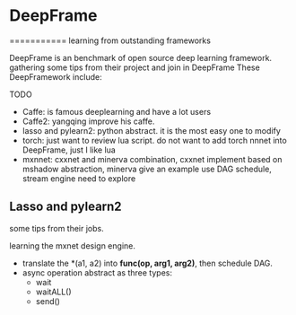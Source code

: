 # DeepFrame
===========
learning from outstanding frameworks

DeepFrame is an benchmark of open source deep learning framework. gathering some tips from their project and join in DeepFrame
These DeepFramework include:

TODO 

- Caffe: is famous deeplearning and have a lot users
- Caffe2:  yangqing improve his caffe.
- lasso and pylearn2:  python abstract. it is the most easy one to modify
- torch:  just want to review lua script. do not want to add torch nnnet into DeepFrame, just I like lua
- mxnnet: cxxnet and minerva combination, cxxnet implement based on mshadow abstraction, minerva give an example use DAG schedule, stream engine  need to explore

## Lasso and pylearn2
some tips from their jobs.

learning the mxnet design engine.
*  translate the *(a1, a2) into __func(op, arg1, arg2)__, then schedule DAG.
*  async operation abstract as three types:
   * wait
   * waitALL()
   * send()


